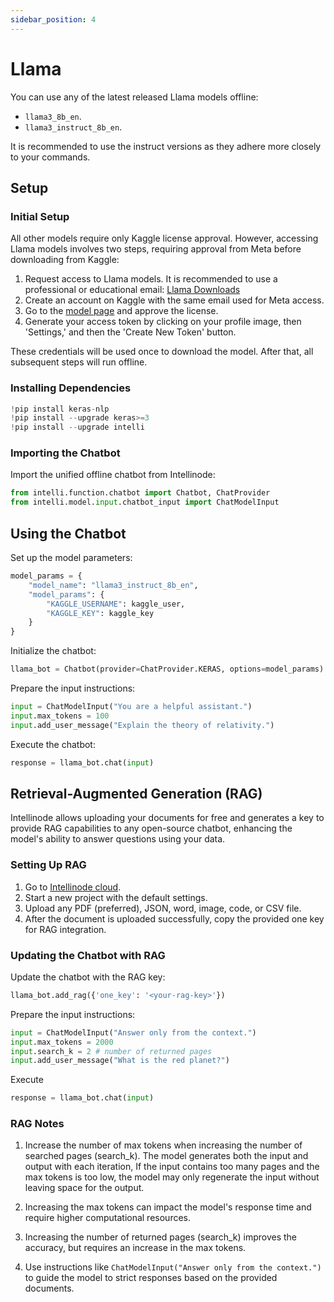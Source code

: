 ```yaml
---
sidebar_position: 4
---
```


# Llama
You can use any of the latest released Llama models offline:
- `llama3_8b_en`.
- `llama3_instruct_8b_en`.

It is recommended to use the instruct versions as they adhere more closely to your commands.

## Setup

### Initial Setup

All other models require only Kaggle license approval. However, accessing Llama models involves two steps, requiring approval from Meta before downloading from Kaggle:

1. Request access to Llama models. It is recommended to use a professional or educational email: [Llama Downloads](https://llama.meta.com/llama-downloads/)
2. Create an account on Kaggle with the same email used for Meta access.
3. Go to the [model page](https://www.kaggle.com/models/keras/llama3) and approve the license.
4. Generate your access token by clicking on your profile image, then 'Settings,' and then the 'Create New Token' button.

These credentials will be used once to download the model. After that, all subsequent steps will run offline.

### Installing Dependencies
```python
!pip install keras-nlp
!pip install --upgrade keras>=3
!pip install --upgrade intelli
```

### Importing the Chatbot
Import the unified offline chatbot from Intellinode:
```python
from intelli.function.chatbot import Chatbot, ChatProvider
from intelli.model.input.chatbot_input import ChatModelInput
```

## Using the Chatbot

Set up the model parameters:
```python
model_params = {
    "model_name": "llama3_instruct_8b_en",
    "model_params": {
        "KAGGLE_USERNAME": kaggle_user,
        "KAGGLE_KEY": kaggle_key
    }
}
```

Initialize the chatbot:
```python
llama_bot = Chatbot(provider=ChatProvider.KERAS, options=model_params)
```

Prepare the input instructions:
```python
input = ChatModelInput("You are a helpful assistant.")
input.max_tokens = 100
input.add_user_message("Explain the theory of relativity.")
```

Execute the chatbot:
```python
response = llama_bot.chat(input)
```

## Retrieval-Augmented Generation (RAG)

Intellinode allows uploading your documents for free and generates a key to provide RAG capabilities to any open-source chatbot, enhancing the model's ability to answer questions using your data.

### Setting Up RAG
1. Go to [Intellinode cloud](https://app.intellinode.ai/).
2. Start a new project with the default settings.
3. Upload any PDF (preferred), JSON, word, image, code, or CSV file.
4. After the document is uploaded successfully, copy the provided one key for RAG integration.

### Updating the Chatbot with RAG

Update the chatbot with the RAG key:
```python
llama_bot.add_rag({'one_key': '<your-rag-key>'})
```

Prepare the input instructions:

```python
input = ChatModelInput("Answer only from the context.")
input.max_tokens = 2000
input.search_k = 2 # number of returned pages
input.add_user_message("What is the red planet?")
```

Execute
```python
response = llama_bot.chat(input)
```

### RAG Notes
1. Increase the number of max tokens when increasing the number of searched pages (search_k). The model generates both the input and output with each iteration, If the input contains too many pages and the max tokens is too low, the model may only regenerate the input without leaving space for the output.

2. Increasing the max tokens can impact the model's response time and require higher computational resources.

3. Increasing the number of returned pages (search_k) improves the accuracy, but requires an increase in the max tokens.

4. Use instructions like `ChatModelInput("Answer only from the context.")` to guide the model to strict responses based on the provided documents.
